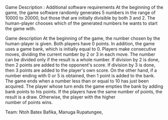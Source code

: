 Game Description : Additional software requirements At the beginning of the game, 
the game software randomly generates 5 numbers in the range of 10000 to 20000, but those that are initially divisible by both 3 and 2.
The human-player chooses which of the generated numbers he wants to start the game with.

Game description At the beginning of the game, the number chosen by the human-player is given.
Both players have 0 points. In addition, the game uses a game bank, which is initially equal to 0. 
Players make consecutive moves, dividing the current number by 2 or 3 in each move. The number can be divided only
if the result is a whole number. If division by 2 is done, then 2 points are added to the opponent's score. 
If division by 3 is done, then 3 points are added to the player's own score. On the other hand, if a number ending with 0 or 5 is obtained,
then 1 point is added to the bank. The game ends when a number less than or equal to 10 has just been acquired. The player whose 
turn ends the game empties the bank by adding bank points to his points. 
If the players have the same number of points, the result is a draw. Otherwise, the player with the higher number of points wins.

Team:
Ntoh Batex Bafika,
Manuga Rupatungee,